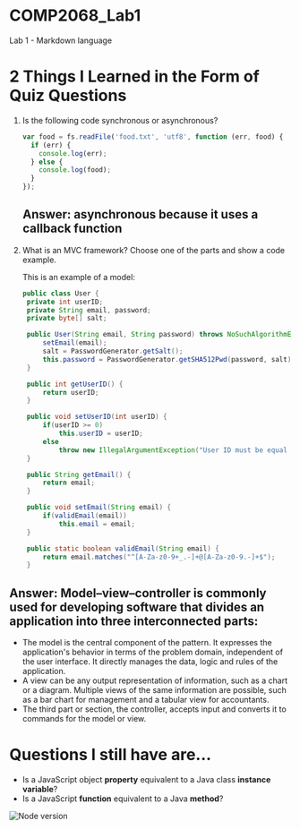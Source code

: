 # COMP2068_Lab1
Lab 1 - Markdown language  

# 2 Things I Learned in the Form of Quiz Questions
1. Is the following code synchronous or asynchronous?

   ```js
   var food = fs.readFile('food.txt', 'utf8', function (err, food) {
     if (err) {
       console.log(err);
     } else {
       console.log(food);
     }
   });
   ```
   
   ## Answer: asynchronous because it uses a callback function
   
2. What is an MVC framework? Choose one of the parts and show a code example.

   This is an example of a model:
   ```java
   public class User {
    private int userID;
    private String email, password;
    private byte[] salt;

    public User(String email, String password) throws NoSuchAlgorithmException {
        setEmail(email);
        salt = PasswordGenerator.getSalt();
        this.password = PasswordGenerator.getSHA512Pwd(password, salt);        
    }

    public int getUserID() {
        return userID;
    }

    public void setUserID(int userID) {
        if(userID >= 0)
            this.userID = userID;
        else
            throw new IllegalArgumentException("User ID must be equal or greather than 0");
    }

    public String getEmail() {
        return email;
    }

    public void setEmail(String email) {        
        if(validEmail(email))
            this.email = email;
    }    

    public static boolean validEmail(String email) {
        return email.matches("^[A-Za-z0-9+_.-]+@[A-Za-z0-9.-]+$");
    }
   ```

## Answer: Model–view–controller is commonly used for developing software that divides an application into three interconnected parts:

* The model is the central component of the pattern. It expresses the application's behavior in terms of the problem domain, independent of the user interface. It directly manages the data, logic and rules of the application.
* A view can be any output representation of information, such as a chart or a diagram. Multiple views of the same information are possible, such as a bar chart for management and a tabular view for accountants.
* The third part or section, the controller, accepts input and converts it to commands for the model or view.

#  Questions I still have are...
* Is a JavaScript object **property** equivalent to a Java class **instance variable**?
* Is a JavaScript **function** equivalent to a Java **method**?

![Node version](./images/nodeVersion.jpg)
